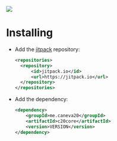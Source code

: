 [![](https://jitpack.io/v/caneva20/C20Core.svg)](https://jitpack.io/#caneva20/C20Core)

# Installing

* Add the [jitpack](http://jitpack.io) repository:
  ```xml
  <repositories>
    <repository>
        <id>jitpack.io</id>
        <url>https://jitpack.io</url>
    </repository>
  </repositories>
  ```

* Add the dependency:
  ```xml
  <dependency>
      <groupId>me.caneva20</groupId>
      <artifactId>c20core</artifactId>
      <version>VERSION</version>
  </dependency>
  ```
